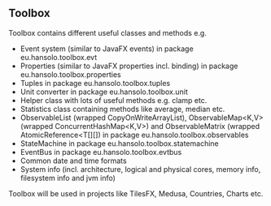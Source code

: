 ## Toolbox

Toolbox contains different useful classes and methods e.g.

- Event system (similar to JavaFX events) in package eu.hansolo.toolbox.evt
- Properties (similar to JavaFX properties incl. binding) in package eu.hansolo.toolbox.properties
- Tuples in package eu.hansolo.toolbox.tuples
- Unit converter in package eu.hansolo.toolbox.unit
- Helper class with lots of useful methods e.g. clamp etc.
- Statistics class containing methods like average, median etc.
- ObservableList<T> (wrapped CopyOnWriteArrayList<T>), ObservableMap<K,V> (wrapped ConcurrentHashMap<K,V>) and ObservableMatrix<T> (wrapped AtomicReference<T[][]) in package eu.hansolo.toolbox.observables
- StateMachine in package eu.hansolo.toolbox.statemachine
- EventBus in package eu.hansolo.toolbox.evtbus
- Common date and time formats
- System info (incl. architecture, logical and physical cores, memory info, filesystem info and jvm info)

Toolbox will be used in projects like TilesFX, Medusa, Countries, Charts etc.
